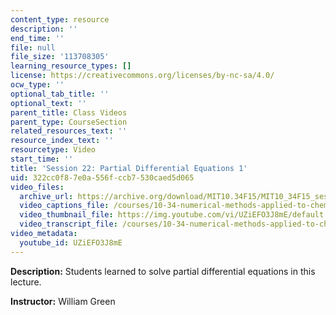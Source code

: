 ```yaml
---
content_type: resource
description: ''
end_time: ''
file: null
file_size: '113708305'
learning_resource_types: []
license: https://creativecommons.org/licenses/by-nc-sa/4.0/
ocw_type: ''
optional_tab_title: ''
optional_text: ''
parent_title: Class Videos
parent_type: CourseSection
related_resources_text: ''
resource_index_text: ''
resourcetype: Video
start_time: ''
title: 'Session 22: Partial Differential Equations 1'
uid: 322cc0f8-7e0a-556f-ccb7-530caed5d065
video_files:
  archive_url: https://archive.org/download/MIT10.34F15/MIT10_34F15_ses22_300k.mp4
  video_captions_file: /courses/10-34-numerical-methods-applied-to-chemical-engineering-fall-2015/e7c63e2d2eb65e2ebc2acd320ef796c2_UZiEFO3J8mE.vtt
  video_thumbnail_file: https://img.youtube.com/vi/UZiEFO3J8mE/default.jpg
  video_transcript_file: /courses/10-34-numerical-methods-applied-to-chemical-engineering-fall-2015/606d2ce806238e7109cfbabdfd1f721d_UZiEFO3J8mE.pdf
video_metadata:
  youtube_id: UZiEFO3J8mE
---
```


**Description:** Students learned to solve partial differential equations in this lecture.

**Instructor:** William Green

